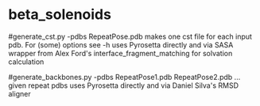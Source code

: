 beta_solenoids
==============

#generate_cst.py -pdbs RepeatPose.pdb
makes one cst file for each input pdb. For (some) options see -h 
uses Pyrosetta directly and via SASA wrapper from Alex Ford's interface_fragment_matching for solvation calculation

#generate_backbones.py -pdbs RepeatPose1.pdb RepeatPose2.pdb ... 
 given repeat pdbs 
 uses Pyrosetta directly and via Daniel Silva's RMSD aligner

